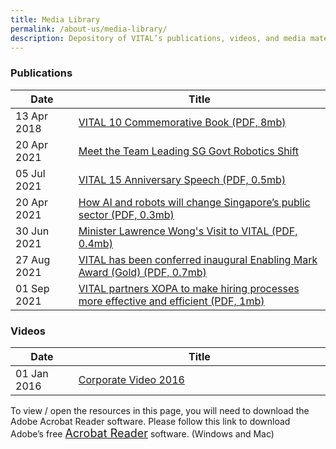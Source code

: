 ```yaml
---
title: Media Library
permalink: /about-us/media-library/
description: Depository of VITAL’s publications, videos, and media materials
---
```

### Publications

<table class="vital-table-1">
   <thead>
      <tr>
         <th style="width:20%;" class="item-date-header">Date</th>
         <th class="item-title-header">Title</th>
      </tr>
   </thead>
   <tbody>
      <tr style="display: table-row;" class="tr_publications">
         <td class="item-date">
            13 Apr 2018									
         </td>
         <td class="item-title">
            <a href="/media/10yearsofbeingvital.pdf">VITAL 10 Commemorative Book (PDF, 8mb)</a>
         </td>
      </tr>
		       <tr style="display: table-row;" class="tr_publications">
         <td class="item-date">
            20 Apr 2021									
         </td>
         <td class="item-title">
            <a href="/files/roboticsshift.pdf">Meet the Team Leading SG Govt Robotics Shift</a>
         </td>
      </tr>
		       <tr style="display: table-row;" class="tr_publications">
         <td class="item-date">
            05 Jul 2021									
         </td>
         <td class="item-title">
            <a href="/files/15thanniversaryspeech.pdf">VITAL 15 Anniversary Speech (PDF, 0.5mb)</a>
         </td>
      </tr>
		       <tr style="display: table-row;" class="tr_publications">
         <td class="item-date">
            20 Apr 2021									
         </td>
         <td class="item-title">
            <a href="/files/sgpublicsectorai.pdf">How AI and robots will change Singapore’s public sector (PDF, 0.3mb)</a>
         </td>
      </tr>
		 <tr style="display: table-row;" class="tr_publications">
			 <td class="item-date">
				 30 Jun 2021
				 </td>
			 <td class="item-title">
				 <a href="/files/Lawrence Wong.pdf">Minister Lawrence Wong's Visit to VITAL (PDF, 0.4mb)</a>
				 </td>
			 </tr>
		 <tr style="display: table-row;" class="tr_publications">
			 <td class="item-date">
				 27 Aug 2021
				 </td>
			 <td class="item-title">
				 <a href="files/Enableing Mark.pdf">VITAL has been conferred inaugural Enabling Mark Award (Gold) (PDF, 0.7mb)</a>
				 </td>
			 </tr>
		 <tr style="display: table-row;" class="tr_publications">
			 <td class="item-date">
				 01 Sep 2021
				 </td>
			 <td class="item-title">
				 <a href="files/VITAL Choses X0PA AI - X0PA AI.pdf">VITAL partners XOPA to make hiring processes more effective and efficient (PDF, 1mb)</a>
				 </td>
			 </tr>
   </tbody>
</table>


### Videos

<table class="vital-table-1">
   <thead>
      <tr>
         <th style="width:20%;" class="item-date-header">Date</th>
         <th class="item-title-header">Title</th>
      </tr>
   </thead>
   <tbody>
      <tr class="tr_videos">
         <td class="item-date">
            01 Jan 2016									
         </td>
         <td class="item-title">
            <a href="https://www.youtube.com/watch?v=ctwGWSLHzAU">Corporate Video 2016</a>
         </td>
      </tr>
   </tbody>
</table>


To view / open the resources in this page, you will need to download the Adobe Acrobat Reader software. 
Please follow this link to download Adobe’s free <a style="font-size: 18px;" href="http://get.adobe.com/reader/">Acrobat Reader</a> software. (Windows and Mac)